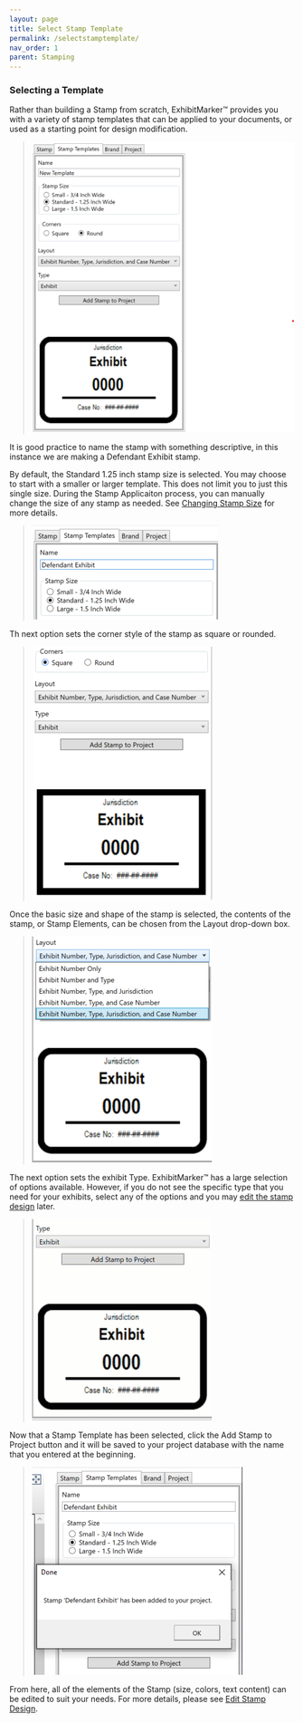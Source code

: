 ```yaml
---
layout: page
title: Select Stamp Template
permalink: /selectstamptemplate/
nav_order: 1
parent: Stamping
---
```


### Selecting a Template

Rather than building a Stamp from scratch, ExhibitMarker&trade; provides you with a variety of stamp templates that can be applied to your documents, or used as a starting point for design modification.  

> ![Screen Grab - Stamp Template Tab](../../assets/stamp_design_assets/stampTemplate_01_defaultSettings.png)

It is good practice to name the stamp with something descriptive, in this instance we are making a Defendant Exhibit stamp.

By default, the Standard 1.25 inch stamp size is selected.  You may choose to start with a smaller or larger template.  This does not limit you to just this single size.  During the Stamp Applicaiton process, you can manually change the size of any stamp as needed.  See [Changing Stamp Size](../stamping/stamping_process.markdown) for more details.

> ![Screen Grab -  Set Stamp Name and Size](../../assets/stamp_design_assets/stampTemplate_02_stampNameAndSize.png)

Th next option sets the corner style of the stamp as square or rounded.

> ![Screen Grab - Change Corner Shape](../../assets/stamp_design_assets/stampTemplate_03_changeCornerShape.png)

Once the basic size and shape of the stamp is selected, the contents of the stamp, or Stamp Elements, can be chosen from the Layout drop-down box.

> ![Screen Grab - Select Base Layout](../../assets/stamp_design_assets/stampTemplate_04_selectBaseLayout.png)

The next option sets the exhibit Type.  ExhibitMarker&trade; has a large selection of options available.  However, if you do not see the specific type that you need for your exhibits, select any of the options and you may [edit the stamp design](../stamping/stamp_design_edit_template.markdown) later. 

> ![Screen Grab - Stamp Template Tab](../../assets/stamp_design_assets/stampTemplate_05_selectType.gif)

Now that a Stamp Template has been selected, click the Add Stamp to Project button and it will be saved to your project database with the name that you entered at the beginning.

> ![Screen Grab - Stamp Template Tab](../../assets/stamp_design_assets/stampTemplate_06_addToProject.png)

From here, all of the elements of the Stamp (size, colors, text content) can be edited to suit your needs.  For more details, please see [Edit Stamp Design](../stamping/stamp_design_edit_template.markdown).